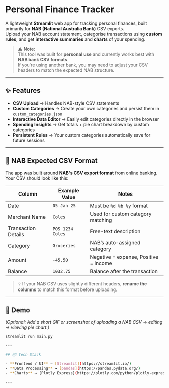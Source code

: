 # Personal Finance Tracker  

A lightweight **Streamlit** web app for tracking personal finances, built primarily for **NAB (National Australia Bank)** CSV exports.  
Upload your NAB account statement, categorise transactions using **custom rules**, and get **interactive summaries** and **charts** of your spending.

> ⚠️ **Note:**  
This tool was built for **personal use** and currently works best with **NAB bank CSV formats**.  
If you're using another bank, you may need to adjust your CSV headers to match the expected NAB structure.

---

## ✨ Features

- **CSV Upload** → Handles NAB-style CSV statements  
- **Custom Categories** → Create your own categories and persist them in `custom_categories.json`  
- **Interactive Data Editor** → Easily edit categories directly in the browser  
- **Spending Insights** → Get totals + pie chart breakdown by custom categories  
- **Persistent Rules** → Your custom categories automatically save for future sessions  

---

## 📌 NAB Expected CSV Format

The app was built around **NAB's CSV export format** from online banking.  
Your CSV should look like this:

| **Column**            | **Example Value**   | **Notes**                                |
|-----------------------|----------------------|-----------------------------------------|
| Date                 | `05 Jan 25`         | Must be `%d %b %y` format              |
| Merchant Name        | `Coles`             | Used for custom category matching      |
| Transaction Details  | `POS 1234 Coles`    | Free-text description                 |
| Category            | `Groceries`         | NAB’s auto-assigned category          |
| Amount             | `-45.50`           | Negative = expense, Positive = income |
| Balance           | `1032.75`         | Balance after the transaction        |

> 💡 If your NAB CSV uses slightly different headers, **rename the columns** to match this format before uploading.

---

## 📸 Demo

_(Optional: Add a short GIF or screenshot of uploading a NAB CSV → editing → viewing pie chart.)_

```bash
streamlit run main.py

---

## 📦 Tech Stack

- **Frontend / UI** → [Streamlit](https://streamlit.io/)
- **Data Processing** → [pandas](https://pandas.pydata.org/)
- **Charts** → [Plotly Express](https://plotly.com/python/plotly-express/)

---

